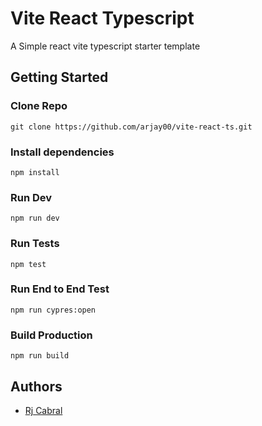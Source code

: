 # Vite React Typescript

A Simple react vite typescript starter template

## Getting Started

### Clone Repo

```
git clone https://github.com/arjay00/vite-react-ts.git
```

### Install dependencies

```
npm install
```

### Run Dev

```
npm run dev
```

### Run Tests

```
npm test
```

### Run End to End Test

```
npm run cypres:open
```

### Build Production

```
npm run build
```

## Authors

- [Rj Cabral](https://www.linkedin.com/in/robert-john-cabral-564a1111b/)
